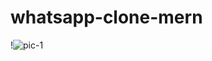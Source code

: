 # whatsapp-clone-mern
!![pic-1](https://github.com/[username]/[reponame]/blob/[branch]/clone1.jpg?raw=true)
